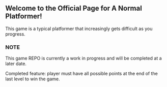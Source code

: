 ## Welcome to the Official Page for A Normal Platformer!
This game is a typical platformer that increasingly gets difficult as you progress.

### NOTE
This game REPO is currently a work in progress and will be completed at a later date.

Completed feature: player must have all possible points at the end of the last level to win the game.
